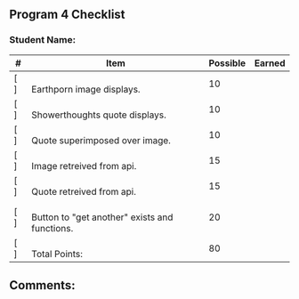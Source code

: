 ## Program 4 Checklist

### Student Name: 

| #   | Item                                              | Possible | Earned |
|-----|---------------------------------------------------|----------|--------|
| [ ] | <br>Earthporn image displays.                     | 10       |        |
| [ ] | <br>Showerthoughts quote displays.                | 10       |        |
| [ ] | <br>Quote superimposed over image.                | 10       |        |
| [ ] | <br>Image retreived from api.                     | 15       |        |
| [ ] | <br>Quote retreived from api.                     | 15       |        |
| [ ] | <br>Button to "get another" exists and functions. | 20       |        |
| [ ] | <br>Total Points:                                 | 80       |        |

## Comments:

